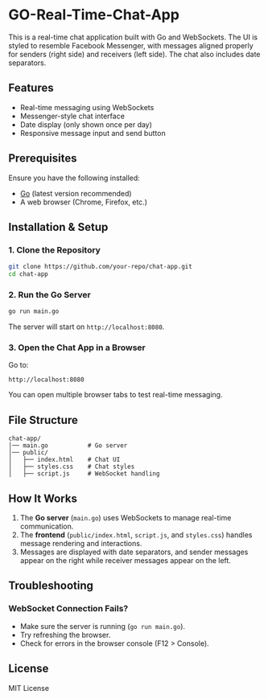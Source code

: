 # GO-Real-Time-Chat-App

This is a real-time chat application built with Go and WebSockets. The UI is styled to resemble Facebook Messenger, with messages aligned properly for senders (right side) and receivers (left side). The chat also includes date separators.

## Features
- Real-time messaging using WebSockets
- Messenger-style chat interface
- Date display (only shown once per day)
- Responsive message input and send button

## Prerequisites
Ensure you have the following installed:
- [Go](https://go.dev/dl/) (latest version recommended)
- A web browser (Chrome, Firefox, etc.)

## Installation & Setup

### 1. Clone the Repository
```sh
git clone https://github.com/your-repo/chat-app.git
cd chat-app
```

### 2. Run the Go Server
```sh
go run main.go
```
The server will start on `http://localhost:8080`.

### 3. Open the Chat App in a Browser
Go to:
```
http://localhost:8080
```
You can open multiple browser tabs to test real-time messaging.

## File Structure
```
chat-app/
│── main.go           # Go server
│── public/
│   ├── index.html    # Chat UI
│   ├── styles.css    # Chat styles
│   ├── script.js     # WebSocket handling
```

## How It Works
1. The **Go server** (`main.go`) uses WebSockets to manage real-time communication.
2. The **frontend** (`public/index.html`, `script.js`, and `styles.css`) handles message rendering and interactions.
3. Messages are displayed with date separators, and sender messages appear on the right while receiver messages appear on the left.

## Troubleshooting
### WebSocket Connection Fails?
- Make sure the server is running (`go run main.go`).
- Try refreshing the browser.
- Check for errors in the browser console (F12 > Console).

## License
MIT License

